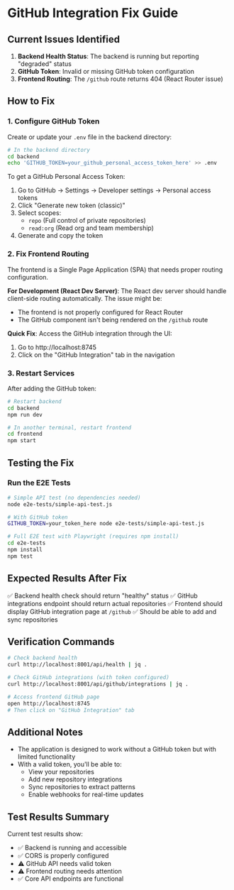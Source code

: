 # GitHub Integration Fix Guide

## Current Issues Identified

1. **Backend Health Status**: The backend is running but reporting "degraded" status
2. **GitHub Token**: Invalid or missing GitHub token configuration
3. **Frontend Routing**: The `/github` route returns 404 (React Router issue)

## How to Fix

### 1. Configure GitHub Token

Create or update your `.env` file in the backend directory:

```bash
# In the backend directory
cd backend
echo 'GITHUB_TOKEN=your_github_personal_access_token_here' >> .env
```

To get a GitHub Personal Access Token:
1. Go to GitHub → Settings → Developer settings → Personal access tokens
2. Click "Generate new token (classic)"
3. Select scopes:
   - `repo` (Full control of private repositories)
   - `read:org` (Read org and team membership)
4. Generate and copy the token

### 2. Fix Frontend Routing

The frontend is a Single Page Application (SPA) that needs proper routing configuration.

**For Development (React Dev Server)**:
The React dev server should handle client-side routing automatically. The issue might be:
- The frontend is not properly configured for React Router
- The GitHub component isn't being rendered on the `/github` route

**Quick Fix**: Access the GitHub integration through the UI:
1. Go to http://localhost:8745
2. Click on the "GitHub Integration" tab in the navigation

### 3. Restart Services

After adding the GitHub token:

```bash
# Restart backend
cd backend
npm run dev

# In another terminal, restart frontend
cd frontend
npm start
```

## Testing the Fix

### Run the E2E Tests

```bash
# Simple API test (no dependencies needed)
node e2e-tests/simple-api-test.js

# With GitHub token
GITHUB_TOKEN=your_token_here node e2e-tests/simple-api-test.js

# Full E2E test with Playwright (requires npm install)
cd e2e-tests
npm install
npm test
```

## Expected Results After Fix

✅ Backend health check should return "healthy" status
✅ GitHub integrations endpoint should return actual repositories
✅ Frontend should display GitHub integration page at `/github`
✅ Should be able to add and sync repositories

## Verification Commands

```bash
# Check backend health
curl http://localhost:8001/api/health | jq .

# Check GitHub integrations (with token configured)
curl http://localhost:8001/api/github/integrations | jq .

# Access frontend GitHub page
open http://localhost:8745
# Then click on "GitHub Integration" tab
```

## Additional Notes

- The application is designed to work without a GitHub token but with limited functionality
- With a valid token, you'll be able to:
  - View your repositories
  - Add new repository integrations
  - Sync repositories to extract patterns
  - Enable webhooks for real-time updates

## Test Results Summary

Current test results show:
- ✅ Backend is running and accessible
- ✅ CORS is properly configured
- ⚠️ GitHub API needs valid token
- ⚠️ Frontend routing needs attention
- ✅ Core API endpoints are functional